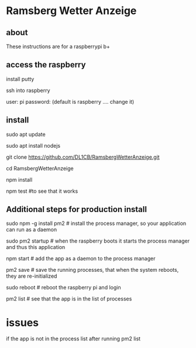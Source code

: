 
# Ramsberg Wetter Anzeige

## about

These instructions are for a raspberrypi b+

## access the raspberry

install putty

ssh into raspberry

user: pi
password: (default is raspberry .... change it)


## install

sudo apt update

sudo apt install nodejs

git clone https://github.com/DL1CB/RamsbergWetterAnzeige.git

cd  RamsbergWetterAnzeige

npm install

npm test    #to see that it works


## Additional steps for production install

sudo npm -g install pm2    # install the process manager, so your application can run as a daemon

sudo pm2 startup           # when the raspberry boots it starts the process manager and thus this application

npm start                  # add the app as a daemon to the process manager

pm2 save                   # save the running processes, that when the system reboots, they are re-initialized

sudo reboot                # reboot the raspberry pi and login

pm2 list                   # see that the app is in the list of processes 

# issues

if the app is not in the process list after running pm2 list


